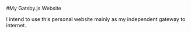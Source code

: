 #My Gatsby.js Website

I intend to use this personal website mainly as my independent gateway to internet.
